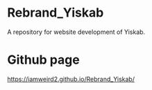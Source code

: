 # Rebrand_Yiskab
A repository for website development of Yiskab.

# Github page
https://iamweird2.github.io/Rebrand_Yiskab/
